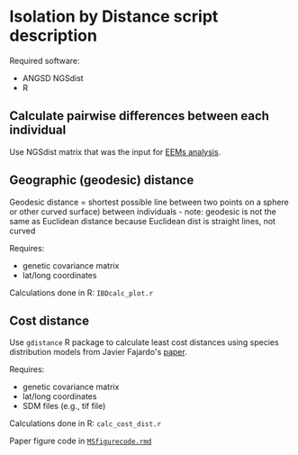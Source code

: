 # Isolation by Distance script description

Required software:
- ANGSD NGSdist
- R

## Calculate pairwise differences between each individual

Use NGSdist matrix that was the input for [EEMs analysis](../H_EEMS/readme.md).

## Geographic (geodesic) distance

Geodesic distance = shortest possible line between two points on a sphere or other curved surface) between individuals
	- note: geodesic is not the same as Euclidean distance because Euclidean dist is straight lines, not curved

Requires:
- genetic covariance matrix
- lat/long coordinates

Calculations done in R: `IBDcalc_plot.r`

## Cost distance

Use `gdistance` R package to calculate least cost distances using species distribution models from Javier Fajardo's [paper](http://journals.plos.org/plosone/article?id=10.1371/journal.pone.0114367).

Requires:
- genetic covariance matrix
- lat/long coordinates
- SDM files (e.g., tif file)

Calculations done in R: `calc_cost_dist.r`

Paper figure code in [`MSfigurecode.rmd`](../MSfigurecode.rmd)
